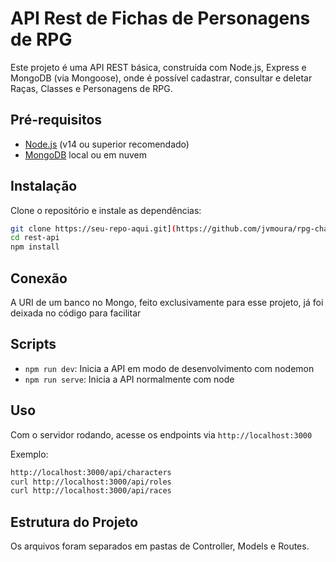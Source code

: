 # API Rest de Fichas de Personagens de RPG

Este projeto é uma API REST básica, construída com Node.js, Express e MongoDB (via Mongoose), onde é possível cadastrar, consultar e deletar Raças, Classes e Personagens de RPG.

## Pré-requisitos

- [Node.js](https://nodejs.org/) (v14 ou superior recomendado)
- [MongoDB](https://www.mongodb.com/) local ou em nuvem

## Instalação

Clone o repositório e instale as dependências:

```bash
git clone https://seu-repo-aqui.git](https://github.com/jvmoura/rpg-character-sheet)
cd rest-api
npm install
```

## Conexão

A URI de um banco no Mongo, feito exclusivamente para esse projeto, já foi deixada no código para facilitar


## Scripts

- `npm run dev`: Inicia a API em modo de desenvolvimento com nodemon
- `npm run serve`: Inicia a API normalmente com node

## Uso

Com o servidor rodando, acesse os endpoints via `http://localhost:3000`

Exemplo:

```bash
http://localhost:3000/api/characters
curl http://localhost:3000/api/roles
curl http://localhost:3000/api/races
```

## Estrutura do Projeto

Os arquivos foram separados em pastas de Controller, Models e Routes.
